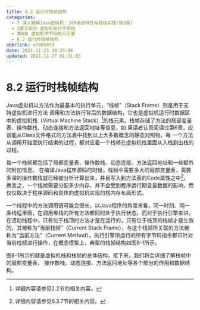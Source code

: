 ```yaml
---
title: 8.2 运行时栈帧结构
categories: 
  - 7 深入理解Java虛拟机：JVM高级特性与最佳实践(第3版)
  - 3第三部分 虚拟机执行子系统
  - 第8章 虚拟机字节码执行引擎
  - 8.2 运行时栈帧结构
abbrlink: e79659fd
date: 2021-11-23 19:29:08
updated: 2021-11-27 01:31:03
---
```

# 8.2 运行时栈帧结构
Java虚拟机以方法作为最基本的执行单元，“栈帧”（Stack Frame）则是用于支持虚拟机进行方法 调用和方法执行背后的数据结构，它也是虚拟机运行时数据区中的虚拟机栈（Virtual Machine Stack）[^1]的栈元素。栈帧存储了方法的局部变量表、操作数栈、动态连接和方法返回地址等信息，如 果读者认真阅读过第6章，应该能从Class文件格式的方法表中找到以上大多数概念的静态对照物。每 一个方法从调用开始至执行结束的过程，都对应着一个栈帧在虚拟机栈里面从入栈到出栈的过程。

每一个栈帧都包括了局部变量表、操作数栈、动态连接、方法返回地址和一些额外的附加信息。 在编译Java程序源码的时候，栈帧中需要多大的局部变量表，需要多深的操作数栈就已经被分析计算出来，并且写入到方法表的Code属性之中[^2]。换言之，一个栈帧需要分配多少内存，并不会受到程序运行期变量数据的影响，而仅仅取决于程序源码和具体的虚拟机实现的栈内存布局形式。

一个线程中的方法调用链可能会很长，以Java程序的角度来看，同一时刻、同一条线程里面，在调用堆栈的所有方法都同时处于执行状态。而对于执行引擎来讲，在活动线程中，只有位于栈顶的方法才是在运行的，只有位于栈顶的栈帧才是生效的，其被称为“当前栈帧”（Current Stack Frame），与这个栈帧所关联的方法被称为“当前方法”（Current Method）。执行引擎所运行的所有字节码指令都只针对当前栈帧进行操作，在概念模型上，典型的栈帧结构如图8-1所示。

图8-1所示的就是虚拟机栈和栈帧的总体结构，接下来，我们将会详细了解栈帧中的局部变量表、 操作数栈、动态连接、方法返回地址等各个部分的作用和数据结构。

[^1]: 详细内容请参见2.2节的相关内容。 
[^2]: 详细内容请参见6.3.7节的相关内容。
